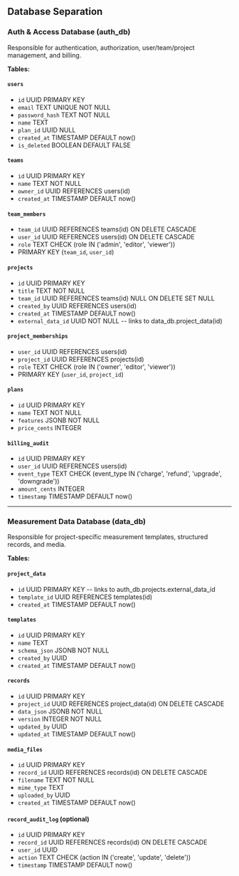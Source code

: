 ## Database Separation

### Auth & Access Database (auth_db)

Responsible for authentication, authorization, user/team/project management, and billing.

**Tables:**

#### `users`

- `id` UUID PRIMARY KEY
- `email` TEXT UNIQUE NOT NULL
- `password_hash` TEXT NOT NULL
- `name` TEXT
- `plan_id` UUID NULL
- `created_at` TIMESTAMP DEFAULT now()
- `is_deleted` BOOLEAN DEFAULT FALSE

#### `teams`

- `id` UUID PRIMARY KEY
- `name` TEXT NOT NULL
- `owner_id` UUID REFERENCES users(id)
- `created_at` TIMESTAMP DEFAULT now()

#### `team_members`

- `team_id` UUID REFERENCES teams(id) ON DELETE CASCADE
- `user_id` UUID REFERENCES users(id) ON DELETE CASCADE
- `role` TEXT CHECK (role IN ('admin', 'editor', 'viewer'))
- PRIMARY KEY (`team_id`, `user_id`)

#### `projects`

- `id` UUID PRIMARY KEY
- `title` TEXT NOT NULL
- `team_id` UUID REFERENCES teams(id) NULL ON DELETE SET NULL
- `created_by` UUID REFERENCES users(id)
- `created_at` TIMESTAMP DEFAULT now()
- `external_data_id` UUID NOT NULL -- links to data_db.project_data(id)

#### `project_memberships`

- `user_id` UUID REFERENCES users(id)
- `project_id` UUID REFERENCES projects(id)
- `role` TEXT CHECK (role IN ('owner', 'editor', 'viewer'))
- PRIMARY KEY (`user_id`, `project_id`)

#### `plans`

- `id` UUID PRIMARY KEY
- `name` TEXT NOT NULL
- `features` JSONB NOT NULL
- `price_cents` INTEGER

#### `billing_audit`

- `id` UUID PRIMARY KEY
- `user_id` UUID REFERENCES users(id)
- `event_type` TEXT CHECK (event_type IN ('charge', 'refund', 'upgrade', 'downgrade'))
- `amount_cents` INTEGER
- `timestamp` TIMESTAMP DEFAULT now()

---

### Measurement Data Database (data_db)

Responsible for project-specific measurement templates, structured records, and media.

**Tables:**

#### `project_data`

- `id` UUID PRIMARY KEY -- links to auth_db.projects.external_data_id
- `template_id` UUID REFERENCES templates(id)
- `created_at` TIMESTAMP DEFAULT now()

#### `templates`

- `id` UUID PRIMARY KEY
- `name` TEXT
- `schema_json` JSONB NOT NULL
- `created_by` UUID
- `created_at` TIMESTAMP DEFAULT now()

#### `records`

- `id` UUID PRIMARY KEY
- `project_id` UUID REFERENCES project_data(id) ON DELETE CASCADE
- `data_json` JSONB NOT NULL
- `version` INTEGER NOT NULL
- `updated_by` UUID
- `updated_at` TIMESTAMP DEFAULT now()

#### `media_files`

- `id` UUID PRIMARY KEY
- `record_id` UUID REFERENCES records(id) ON DELETE CASCADE
- `filename` TEXT NOT NULL
- `mime_type` TEXT
- `uploaded_by` UUID
- `created_at` TIMESTAMP DEFAULT now()

#### `record_audit_log` (optional)

- `id` UUID PRIMARY KEY
- `record_id` UUID REFERENCES records(id) ON DELETE CASCADE
- `user_id` UUID
- `action` TEXT CHECK (action IN ('create', 'update', 'delete'))
- `timestamp` TIMESTAMP DEFAULT now()
